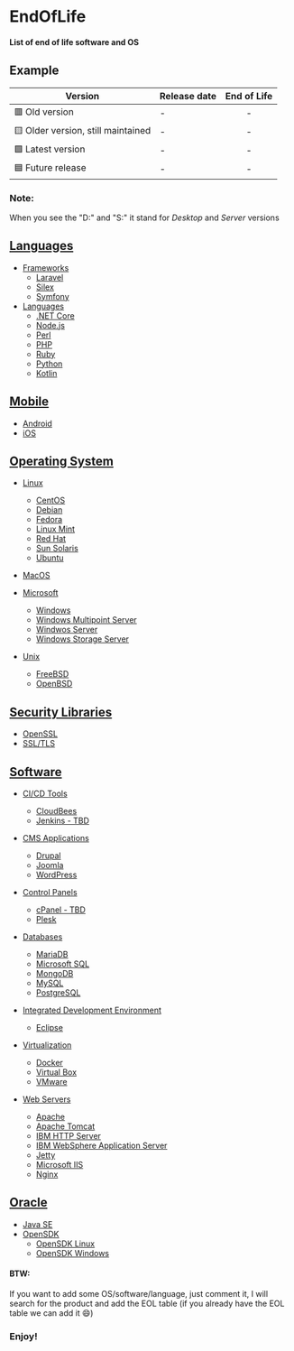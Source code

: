 # EndOfLife

#### List of end of life software and OS


## Example
| Version | Release date | End of Life |
| ------ | ------ | :------: |
| :red_square: Old version | - | - |
| :yellow_square: Older version, still maintained | - | - |
| :green_square: Latest version | - | - |
| :blue_square: Future release | - | - |

### Note:
When you see the "D:" and "S:" it stand for *Desktop* and *Server* versions

## [Languages](https://github.com/matthernet/EndOfLife/tree/main/Languages)
- [Frameworks](https://github.com/matthernet/EndOfLife/blob/main/Languages/Frameworks.md)
    - [Laravel](https://github.com/matthernet/EndOfLife/blob/main/Languages/Frameworks.md#laravel)
    - [Silex](https://github.com/matthernet/EndOfLife/blob/main/Languages/Frameworks.md#silex)
    - [Symfony](https://github.com/matthernet/EndOfLife/blob/main/Languages/Frameworks.md#symfony)
- [Languages](https://github.com/matthernet/EndOfLife/blob/main/Languages/Languages.md)
    - [.NET Core](https://github.com/matthernet/EndOfLife/blob/main/Languages/Languages.md#net-core)
    - [Node.js](https://github.com/matthernet/EndOfLife/blob/main/Languages/Languages.md#nodejs)
    - [Perl](https://github.com/matthernet/EndOfLife/blob/main/Languages/Languages.md#perl)
    - [PHP](https://github.com/matthernet/EndOfLife/blob/main/Languages/Languages.md#php)
    - [Ruby](https://github.com/matthernet/EndOfLife/blob/main/Languages/Languages.md#ruby)
    - [Python](https://github.com/matthernet/EndOfLife/blob/main/Languages/Languages.md#python)
    - [Kotlin](https://github.com/matthernet/EndOfLife/blob/main/Languages/Languages.md#kotlin)
    

## [Mobile](https://github.com/matthernet/EndOfLife/blob/main/Mobile.md)
- [Android](https://github.com/matthernet/EndOfLife/blob/main/Mobile.md#android)
- [iOS](https://github.com/matthernet/EndOfLife/blob/main/Mobile.md#ios)


## [Operating System](https://github.com/matthernet/EndOfLife/tree/main/OperatingSystem)
- [Linux](https://github.com/matthernet/EndOfLife/blob/main/OperatingSystem/linux.md)
    - [CentOS](https://github.com/matthernet/EndOfLife/blob/main/OperatingSystem/linux.md#centos)
    - [Debian](https://github.com/matthernet/EndOfLife/blob/main/OperatingSystem/linux.md#debian)
    - [Fedora](https://github.com/matthernet/EndOfLife/blob/main/OperatingSystem/linux.md#fedora)
    - [Linux Mint](https://github.com/matthernet/EndOfLife/blob/main/OperatingSystem/linux.md#linux-mint)
    - [Red Hat](https://github.com/matthernet/EndOfLife/blob/main/OperatingSystem/linux.md#red-hat)
    - [Sun Solaris](https://github.com/matthernet/EndOfLife/blob/main/OperatingSystem/linux.md#sun-solari)
    - [Ubuntu](https://github.com/matthernet/EndOfLife/blob/main/OperatingSystem/linux.md#ubuntu)
    
- [MacOS](https://github.com/matthernet/EndOfLife/blob/main/OperatingSystem/macos.md)

- [Microsoft](https://github.com/matthernet/EndOfLife/blob/main/OperatingSystem/microsoft.md)
    - [Windows](https://github.com/matthernet/EndOfLife/blob/main/OperatingSystem/microsoft.md#windows)
    - [Windows Multipoint Server](https://github.com/matthernet/EndOfLife/blob/main/OperatingSystem/microsoft.md#windows-multipoint-server)
    - [Windwos Server](https://github.com/matthernet/EndOfLife/blob/main/OperatingSystem/microsoft.md#windows-server)
    - [Windows Storage Server](https://github.com/matthernet/EndOfLife/blob/main/OperatingSystem/microsoft.md#windows-storage-server)

- [Unix](https://github.com/matthernet/EndOfLife/blob/main/OperatingSystem/unix.md)
    - [FreeBSD](https://github.com/matthernet/EndOfLife/blob/main/OperatingSystem/unix.md#freebsd)
    - [OpenBSD](https://github.com/matthernet/EndOfLife/blob/main/OperatingSystem/unix.md#openbsd)


## [Security Libraries](https://github.com/matthernet/EndOfLife/blob/main/SecurityLibraries.md)
- [OpenSSL](https://github.com/matthernet/EndOfLife/blob/main/SecurityLibraries.md#openssl)
- [SSL/TLS](https://github.com/matthernet/EndOfLife/blob/main/SecurityLibraries.md#ssltls)


## [Software](https://github.com/matthernet/EndOfLife/tree/main/Software)
- [CI/CD Tools](https://github.com/matthernet/EndOfLife/blob/main/Software/CiCdTools.md)
    - [CloudBees](https://github.com/matthernet/EndOfLife/blob/main/Software/CiCdTools.md#cloudbees-build-acceleration)
    - [Jenkins - TBD](https://github.com/matthernet/EndOfLife/blob/main/Software/CiCdTools.md#jenkins)

- [CMS Applications](https://github.com/matthernet/EndOfLife/blob/main/CMSApplications.md)
    - [Drupal](https://github.com/matthernet/EndOfLife/blob/main/CMSApplications.md#drupal)
    - [Joomla](https://github.com/matthernet/EndOfLife/blob/main/CMSApplications.md#joomla)
    - [WordPress](https://github.com/matthernet/EndOfLife/blob/main/CMSApplications.md#wordpress)

- [Control Panels](https://github.com/matthernet/EndOfLife/blob/main/Software/ControlPanels.md)
    - [cPanel - TBD](https://github.com/matthernet/EndOfLife/blob/main/Software/ControlPanels.md#cpanel)
    - [Plesk](https://github.com/matthernet/EndOfLife/blob/main/Software/ControlPanels.md#plesk)

- [Databases](https://github.com/matthernet/EndOfLife/blob/main/Software/Databases.md)
    - [MariaDB](https://github.com/matthernet/EndOfLife/blob/main/Software/Databases.md#mariadb)
    - [Microsoft SQL](https://github.com/matthernet/EndOfLife/blob/main/Software/Databases.md#microsoft-sql)
    - [MongoDB](https://github.com/matthernet/EndOfLife/blob/main/Software/Databases.md#mongodb)
    - [MySQL](https://github.com/matthernet/EndOfLife/blob/main/Software/Databases.md#mongodb)
    - [PostgreSQL](https://github.com/matthernet/EndOfLife/blob/main/Software/Databases.md#postgresql)

- [Integrated Development Environment](https://github.com/matthernet/EndOfLife/blob/main/Software/ide.md)
    - [Eclipse](https://github.com/matthernet/EndOfLife/blob/main/Software/ide.md#eclipse)


- [Virtualization](https://github.com/matthernet/EndOfLife/blob/main/Software/virtualization.md)
    - [Docker](https://github.com/matthernet/EndOfLife/blob/main/Software/virtualization.md#docker)
    - [Virtual Box](https://github.com/matthernet/EndOfLife/blob/main/Software/virtualization.md#virtual-box)
    - [VMware](https://github.com/matthernet/EndOfLife/blob/main/Software/virtualization.md#vmware-esxi)

- [Web Servers](https://github.com/matthernet/EndOfLife/blob/main/Software/WebServers.md)
    - [Apache](https://github.com/matthernet/EndOfLife/blob/main/Software/WebServers.md#apache)
    - [Apache Tomcat](https://github.com/matthernet/EndOfLife/blob/main/Software/WebServers.md#apache-tomcat)
    - [IBM HTTP Server](https://github.com/matthernet/EndOfLife/blob/main/Software/WebServers.md#ibm-http-server)
    - [IBM WebSphere Application Server](https://github.com/matthernet/EndOfLife/blob/main/Software/WebServers.md#ibm-websphere-application-server)
    - [Jetty](https://github.com/matthernet/EndOfLife/blob/main/Software/WebServers.md#jetty)
    - [Microsoft IIS](https://github.com/matthernet/EndOfLife/blob/main/Software/WebServers.md#microsoft-iis)
    - [Nginx](https://github.com/matthernet/EndOfLife/blob/main/Software/WebServers.md#nginx)
    
## [Oracle](https://github.com/matthernet/EndOfLife/tree/main/Languages)
- [Java SE](https://github.com/matthernet/EndOfLife/blob/main/Oracle.md#java-se)
- [OpenSDK](https://github.com/matthernet/EndOfLife/blob/main/Oracle.md#opensdk-red-hat)
    - [OpenSDK Linux](https://github.com/matthernet/EndOfLife/blob/main/Oracle.md#opensdk-red-hat)
    - [OpenSDK Windows](https://github.com/matthernet/EndOfLife/blob/main/Oracle.md#opensdk-windows)

#### BTW:
If you want to add some OS/software/language, just comment it, I will search for the product and add the EOL table (if you already have the EOL table we can add it 😄)


### Enjoy!
